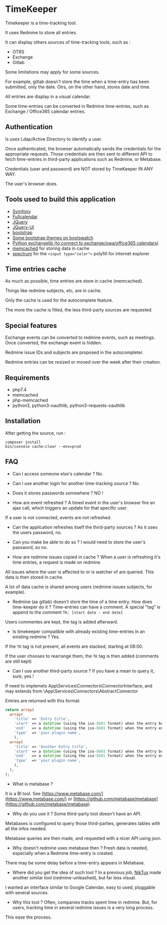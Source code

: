 # TimeKeeper

Timekeeper is a time-tracking tool.

It uses Redmine to store all entries.

It can display others sources of time-tracking tools, such as :
* OTRS
* Exchange
* Gitlab

Some limitations may apply for some sources.

For example, gitlab doesn't store the time when a time-entry has been submitted,
only the date.
Otrs, on the other hand, stores date and time.

All entries are display in a visual calendar.

Some time-entries can be converted in Redmine time-entries, such as Exchange / 
Office365 calendar entries.

## Authentication

Is uses Ldap/Active Directory to identify a user.

Once authenticated, the browser automatically sends the credentials for the
appropriate requests.
Those credentials are then sent to different API to fetch time-entries in 
third-party applications such as Redmine, or Metabase.

Credentials (user and password) are NOT stored by TimeKeeper IN ANY WAY.

The user's browser does.

## Tools used to build this application

* [Symfony](https://symfony.com/)
* [Fullcalendar](https://fullcalendar.io/)
* [JQuery](https://jquery.com/)
* [JQuery-UI](https://jqueryui.com/)
* [bootstrap](https://getbootstrap.com/)
* [Some bootstrap themes on bootswatch](https://www.bootstrapcdn.com/bootswatch/)
* [Python exchangelib (to connect to exchange/owa/office365 calendars)](https://pypi.org/project/exchangelib/)
* [memcached](https://memcached.org/) for storing data in cache
* [spectrum](http://bgrins.github.io/spectrum) for the `<input type="color">` polyfill for internet explorer

## Time entries cache

As much as possible, time entries are store in cache (memcached).

Things like redmine subjects, etc, are in cache.

Only the cache is used for the autocomplete feature.

The more the cache is filled, the less third-party sources are requested.

## Special features

Exchange events can be converted to redmine events, such as meetings.
Once converted, the exchange event is hidden.

Redmine issue IDs and subjects are proposed in the autocompleter.

Redmine entries can be resized or moved over the week after their creation.

## Requirements

* php7.4
* memcached
* php-memcached
* python3, python3-oauthlib, python3-requests-oauthlib

## Installation

After getting the source, run :
```
composer install
bin/console cache:clear --env=prod
```

## FAQ

* Can I access someone else's calendar ?
No.

* Can I use another login for another time-tracking source ?
No.

* Does it stores passwords somewhere ?
NO !

* How are event refreshed ?
A timed event in the user's browser fire an ajax call, which triggers an update
for that specific user.

If a user is not connected, events are not refreshed.

* Can the application refreshes itself the third-party sources ?
As it uses the users password, no.

* Can you make be able to do so ?
I would need to store the user's password, so no.

* How are redmine issues copied in cache ?
When a user is refreshing it's time entries, a request is made on redmine.

All issues where the user is affected to or is watcher of are queried.
This data is then stored in cache.

A lot of data cache is shared among users (redmine issues subjects, for example).

* Redmine (as gitlab) doesn't store the time of a time entry. How does time-keeper do it ?
Time-entries can have a comment. A special "tag" is append to the comment `TK: [start date - end date]`

Users commentes are kept, the tag is added afterward.

* Is timekeeper compatible with already existing time-entries in an existing redmine ?
Yes.

If the `TK` tag is not present, all events are stacked, starting at 08:00.

If the user chooses to rearrange them, the `TK` tag is then added (comments are still kept)

* Can I use another third-party source ?
If you have a mean to query it, sure, yes !

If need to implemets App\Services\Connectors\ConnectorInterface, and may extends
from \App\Services\Connectors\AbstractConnector

Entries are returned with this format:
```php
return array(
  array(
    'title' => 'Entry title',
    'start' => a datetime (using the iso-8601 format) when the entry begins,
    'end'   => a datetime (using the iso-8601 format) when the entry ends,
    'type'  => 'your plugin name',
    ),
  array(
    'title' => 'Another Entry title',
    'start' => a datetime (using the iso-8601 format) when the entry begins,
    'end'   => a datetime (using the iso-8601 format) when the entry ends,
    'type'  => 'your plugin name',
    ),
  ),
);
```
* What is metabase ?

It is a BI tool.
See [https://www.metabase.com/](https://www.metabase.com/) or 
[https://github.com/metabase/metabase](https://github.com/metabase/metabase)

* Why do you use it ?
Some third-party tool doesn't have an API.

Metabases is configured to query those third-parties, generates tables with all
the infos needed.

Metabase queries are then made, and requested with a nicer API using json.

* Why doesn't redmine uses metabase then ?
Fresh data is needed, especially when a Redmine time-entry is created.

There may be some delay before a time-entry appears in Metabase.

* Where did you get the idea of such tool ?
In a previous job, [NikTux](https://github.com/Niktux) made another similar tool
(redmine-unleashed), but far less visual.

I wanted an interface similar to Google Calendar, easy to used, pluggable with
several sources.

* Why this tool ?
Often, companies tracks spent time in redmine. But, for users, tracking time in
several redmine issues is a very long process.

This ease the process.
